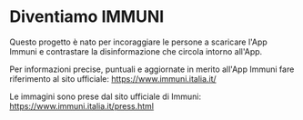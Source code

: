 # Diventiamo IMMUNI

Questo progetto è nato per incoraggiare le persone a scaricare l'App Immuni e contrastare la disinformazione che circola intorno all'App.

Per informazioni precise, puntuali e aggiornate in merito all'App Immuni fare riferimento al sito ufficiale: https://www.immuni.italia.it/

Le immagini sono prese dal sito ufficiale di Immuni: https://www.immuni.italia.it/press.html
